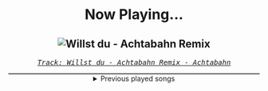 <div align="center"> 
<h1>Now Playing...</h1>

![Willst du - Achtabahn Remix](https://i.scdn.co/image/ab67616d00001e026908b8024c78c667d56eaa06)
--
_<samp><a href="https://open.spotify.com/track/3zSQQELZYEMQw2YXvvD87Y">Track: Willst du - Achtabahn Remix - Achtabahn</a></samp>_

<div style="border: 1px #4B5054 solid"></div>
<details>
  <summary>
    Previous played songs
  </summary>
  <table>
    <thead>
      <tr>
        <th>
          Artist
        </th>
        <th>
          Song
        </th>
        <th>
          Link
        </th>
      </tr>
    </thead>
    <tbody>
      <tr><td>Achtabahn</td><td>Willst du - Achtabahn Remix</td><td><a href="https://open.spotify.com/track/3zSQQELZYEMQw2YXvvD87Y">https://open.spotify.com/track/3zSQQELZYEMQw2YXvvD87Y</a></td></tr><tr><td>McGwire</td><td>bonemass</td><td><a href="https://open.spotify.com/track/3XNWOr4eOl7iqInmg41ucX">https://open.spotify.com/track/3XNWOr4eOl7iqInmg41ucX</a></td></tr><tr><td>Our Last Night</td><td>Stick Season</td><td><a href="https://open.spotify.com/track/3PmVAgnNrYPHGM03Vcgg0m">https://open.spotify.com/track/3PmVAgnNrYPHGM03Vcgg0m</a></td></tr><tr><td>New Years Day</td><td>Half Black Heart</td><td><a href="https://open.spotify.com/track/4vzxdiOBiOUahy0H6sfWQr">https://open.spotify.com/track/4vzxdiOBiOUahy0H6sfWQr</a></td></tr><tr><td>If Not For Me</td><td>No Thanks To You</td><td><a href="https://open.spotify.com/track/6HEMkEcIn1b4QMDpMRrNiv">https://open.spotify.com/track/6HEMkEcIn1b4QMDpMRrNiv</a></td></tr><tr><td>The Word Alive</td><td>Rise (Redux)</td><td><a href="https://open.spotify.com/track/069KZZROmbuGFuZ0B0Qc7A">https://open.spotify.com/track/069KZZROmbuGFuZ0B0Qc7A</a></td></tr><tr><td>Born Of Osiris</td><td>A Mind Short Circuiting</td><td><a href="https://open.spotify.com/track/3oelMc06qyF7tuA55tPnJQ">https://open.spotify.com/track/3oelMc06qyF7tuA55tPnJQ</a></td></tr><tr><td>MARAUDA</td><td>GLEEFUL GOD</td><td><a href="https://open.spotify.com/track/0Jj1kyQj7aXaQgaeVqKNQd">https://open.spotify.com/track/0Jj1kyQj7aXaQgaeVqKNQd</a></td></tr><tr><td>Achtabahn</td><td>Willst du - Achtabahn Remix</td><td><a href="https://open.spotify.com/track/3zSQQELZYEMQw2YXvvD87Y">https://open.spotify.com/track/3zSQQELZYEMQw2YXvvD87Y</a></td></tr><tr><td>ENMY</td><td>Demon Eyes - Toronto Is Broken Remix</td><td><a href="https://open.spotify.com/track/2LtSOjzaSi4xkmbWJVJANr">https://open.spotify.com/track/2LtSOjzaSi4xkmbWJVJANr</a></td></tr><tr><td>Silos</td><td>Gaslight (Ray Garrison Dance Remix)</td><td><a href="https://open.spotify.com/track/2gMN3gA0DU7XCfN6yprzSp">https://open.spotify.com/track/2gMN3gA0DU7XCfN6yprzSp</a></td></tr><tr><td>Solidifake</td><td>In The Zone</td><td><a href="https://open.spotify.com/track/1dTZRtLyi2wlzND5U1eNnp">https://open.spotify.com/track/1dTZRtLyi2wlzND5U1eNnp</a></td></tr><tr><td>Heiko Sengbusch</td><td>Retribution</td><td><a href="https://open.spotify.com/track/5tRfl3fHrwAZ2cOzbvyQ9A">https://open.spotify.com/track/5tRfl3fHrwAZ2cOzbvyQ9A</a></td></tr><tr><td>Goodjohn Productions</td><td>Samurai</td><td><a href="https://open.spotify.com/track/3NfLzU4uGXpxAHlIE5KFhh">https://open.spotify.com/track/3NfLzU4uGXpxAHlIE5KFhh</a></td></tr><tr><td>Citizen Soldier</td><td>Dead-End Life</td><td><a href="https://open.spotify.com/track/50RET5GkdBWJ4pTU8GQGdT">https://open.spotify.com/track/50RET5GkdBWJ4pTU8GQGdT</a></td></tr><tr><td>Megahit</td><td>Alpha Mission</td><td><a href="https://open.spotify.com/track/1tqk5LtUcHcS0A3jZ04w1O">https://open.spotify.com/track/1tqk5LtUcHcS0A3jZ04w1O</a></td></tr><tr><td>Achtabahn</td><td>Willst du - Achtabahn Remix</td><td><a href="https://open.spotify.com/track/3zSQQELZYEMQw2YXvvD87Y">https://open.spotify.com/track/3zSQQELZYEMQw2YXvvD87Y</a></td></tr><tr><td>Essenger</td><td>Silence (feat. The Midnight)</td><td><a href="https://open.spotify.com/track/6MAdvTNnR4zgB1Z3D7HEd9">https://open.spotify.com/track/6MAdvTNnR4zgB1Z3D7HEd9</a></td></tr><tr><td>Saltatio Mortis</td><td>Finsterwacht</td><td><a href="https://open.spotify.com/track/0Ktmk5jp4r6ym9hT2bWlQM">https://open.spotify.com/track/0Ktmk5jp4r6ym9hT2bWlQM</a></td></tr><tr><td>Ice Nine Kills</td><td>Meat & Greet</td><td><a href="https://open.spotify.com/track/4DUDclz23qWzRVNe4a8zeK">https://open.spotify.com/track/4DUDclz23qWzRVNe4a8zeK</a></td></tr>
    </tbody>
  </table>
</details>

</div>
